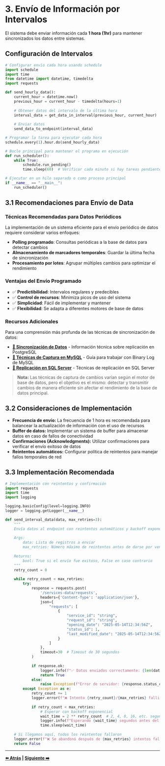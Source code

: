 # 3. Envío de Información por Intervalos

El sistema debe enviar información cada **1 hora (1hr)** para mantener sincronizados los datos entre sistemas.

## Configuración de Intervalos

```python
# Configurar envío cada hora usando schedule
import schedule
import time
from datetime import datetime, timedelta
import requests

def send_hourly_data():
    current_hour = datetime.now()
    previous_hour = current_hour - timedelta(hours=1)
    
    # Obtener datos del intervalo de la última hora
    interval_data = get_data_in_interval(previous_hour, current_hour)
    
    # Enviar datos
    send_data_to_endpoint(interval_data)

# Programar la tarea para ejecutar cada hora
schedule.every(1).hour.do(send_hourly_data)

# Bucle principal para mantener el programa en ejecución
def run_scheduler():
    while True:
        schedule.run_pending()
        time.sleep(60)  # Verificar cada minuto si hay tareas pendientes

# Ejecutar en un hilo separado o como proceso principal
if __name__ == "__main__":
    run_scheduler()
```

## 3.1 Recomendaciones para Envío de Data

### Técnicas Recomendadas para Datos Periódicos

La implementación de un sistema eficiente para el envío periódico de datos requiere considerar varios enfoques:

- **Polling programado**: Consultas periódicas a la base de datos para detectar cambios
- **Almacenamiento de marcadores temporales**: Guardar la última fecha de sincronización
- **Procesamiento por lotes**: Agrupar múltiples cambios para optimizar el rendimiento

### Ventajas del Envío Programado

- ✅ **Predictibilidad**: Intervalos regulares y predecibles
- ✅ **Control de recursos**: Minimiza picos de uso del sistema
- ✅ **Simplicidad**: Fácil de implementar y mantener
- ✅ **Flexibilidad**: Se adapta a diferentes motores de base de datos

### Recursos Adicionales

Para una comprensión más profunda de las técnicas de sincronización de datos:

- **[🔗 Sincronización de Datos](https://www.postgresql.org/docs/current/logical-replication.html)** - Información técnica sobre replicación en PostgreSQL
- **[🔗 Técnicas de Captura en MySQL](https://dev.mysql.com/doc/refman/8.0/en/binary-log.html)** - Guía para trabajar con Binary Log de MySQL
- **[🔗 Replicación en SQL Server](https://docs.microsoft.com/en-us/sql/relational-databases/track-changes/about-change-data-capture-sql-server)** - Técnicas de replicación en SQL Server

> **Nota:** Las técnicas de captura de cambios varían según el motor de base de datos, pero el objetivo es el mismo: detectar y transmitir cambios de manera eficiente sin afectar el rendimiento de la base de datos principal.

## 3.2 Consideraciones de Implementación

- **Frecuencia de envío:** La frecuencia de 1 hora es recomendada para balancear la actualización de información con el uso de recursos
- **Buffer de datos:** Implementar un sistema de buffer para almacenar datos en caso de fallos de conectividad
- **Confirmaciones (Acknowledgments):** Utilizar confirmaciones para verificar el envío exitoso de datos
- **Reintentos automáticos:** Configurar política de reintentos para manejar fallos temporales de red

## 3.3 Implementación Recomendada

```python
# Implementación con reintentos y confirmación
import requests
import time
import logging

logging.basicConfig(level=logging.INFO)
logger = logging.getLogger(__name__)

def send_interval_data(data, max_retries=3):
    """
    Envía datos al endpoint con reintentos automáticos y backoff exponencial
    
    Args:
        data: Lista de registros a enviar
        max_retries: Número máximo de reintentos antes de darse por vencido
        
    Returns:
        bool: True si el envío fue exitoso, False en caso contrario
    """
    retry_count = 0
    
    while retry_count < max_retries:
        try:
            response = requests.post(
                '/services-data/requests',
                headers={'Content-Type': 'application/json'},
                json={
                    "requests": [
                        {
                            "service_id": "string",
                            "request_id": "string",
                            "opening_date": "2025-05-14T12:34:56Z",
                            "status_id": 1,
                            "last_modified_date": "2025-05-14T12:34:56Z"
                        }
                    ]
                },
                timeout=30  # Timeout de 30 segundos
            )
            
            if response.ok:
                logger.info(f"✅ Datos enviados correctamente: {len(data)} registros")
                return True
            else:
                raise Exception(f"Error de servidor: {response.status_code}")
        except Exception as e:
            retry_count += 1
            logger.error(f"❌ Intento {retry_count}/{max_retries} fallido: {str(e)}")
            
            if retry_count < max_retries:
                # Esperar con backoff exponencial
                wait_time = 2 ** retry_count  # 2, 4, 8, 16, etc. segundos
                logger.info(f"Esperando {wait_time} segundos antes del siguiente intento...")
                time.sleep(wait_time)
    
    # Si llegamos aquí, todos los reintentos fallaron
    logger.error(f"❌ Se abandonó después de {max_retries} intentos fallidos")
    return False
```

---

**[⬅️ Atrás](02-envio-solicitudes.md) | [Siguiente ➡️](04-consideraciones-adicionales.md)**
